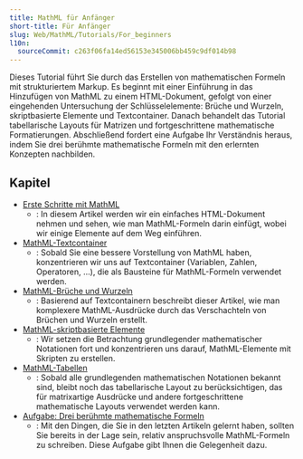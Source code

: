 ```yaml
---
title: MathML für Anfänger
short-title: Für Anfänger
slug: Web/MathML/Tutorials/For_beginners
l10n:
  sourceCommit: c263f06fa14ed56153e345006bb459c9df014b98
---
```


Dieses Tutorial führt Sie durch das Erstellen von mathematischen Formeln mit strukturiertem Markup. Es beginnt mit einer Einführung in das Hinzufügen von MathML zu einem HTML-Dokument, gefolgt von einer eingehenden Untersuchung der Schlüsselelemente: Brüche und Wurzeln, skriptbasierte Elemente und Textcontainer. Danach behandelt das Tutorial tabellarische Layouts für Matrizen und fortgeschrittene mathematische Formatierungen. Abschließend fordert eine Aufgabe Ihr Verständnis heraus, indem Sie drei berühmte mathematische Formeln mit den erlernten Konzepten nachbilden.

## Kapitel

- [Erste Schritte mit MathML](/de/docs/Web/MathML/Tutorials/For_beginners/Getting_started)
  - : In diesem Artikel werden wir ein einfaches HTML-Dokument nehmen und sehen, wie man MathML-Formeln darin einfügt, wobei wir einige Elemente auf dem Weg einführen.
- [MathML-Textcontainer](/de/docs/Web/MathML/Tutorials/For_beginners/Text_containers)
  - : Sobald Sie eine bessere Vorstellung von MathML haben, konzentrieren wir uns auf Textcontainer (Variablen, Zahlen, Operatoren, …), die als Bausteine für MathML-Formeln verwendet werden.
- [MathML-Brüche und Wurzeln](/de/docs/Web/MathML/Tutorials/For_beginners/Fractions_and_roots)
  - : Basierend auf Textcontainern beschreibt dieser Artikel, wie man komplexere MathML-Ausdrücke durch das Verschachteln von Brüchen und Wurzeln erstellt.
- [MathML-skriptbasierte Elemente](/de/docs/Web/MathML/Tutorials/For_beginners/Scripts)
  - : Wir setzen die Betrachtung grundlegender mathematischer Notationen fort und konzentrieren uns darauf, MathML-Elemente mit Skripten zu erstellen.
- [MathML-Tabellen](/de/docs/Web/MathML/Tutorials/For_beginners/Tables)
  - : Sobald alle grundlegenden mathematischen Notationen bekannt sind, bleibt noch das tabellarische Layout zu berücksichtigen, das für matrixartige Ausdrücke und andere fortgeschrittene mathematische Layouts verwendet werden kann.
- [Aufgabe: Drei berühmte mathematische Formeln](/de/docs/Web/MathML/Tutorials/For_beginners/Three_famous_mathematical_formulas)
  - : Mit den Dingen, die Sie in den letzten Artikeln gelernt haben, sollten Sie bereits in der Lage sein, relativ anspruchsvolle MathML-Formeln zu schreiben. Diese Aufgabe gibt Ihnen die Gelegenheit dazu.
